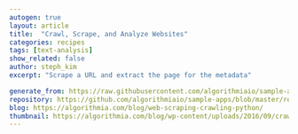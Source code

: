 ```yaml
---
autogen: true
layout: article
title:  "Crawl, Scrape, and Analyze Websites"
categories: recipes
tags: [text-analysis]
show_related: false
author: steph_kim
excerpt: "Scrape a URL and extract the page for the metadata"

generate_from: https://raw.githubusercontent.com/algorithmiaio/sample-apps/master/recipes/Sitemap-2-AnalyzeURL/readme.md
repository: https://github.com/algorithmiaio/sample-apps/blob/master/recipes/Sitemap-2-AnalyzeURL/
blog: https://algorithmia.com/blog/web-scraping-crawling-python/
thumbnail: https://algorithmia.com/blog/wp-content/uploads/2016/09/crawl-scrape-analyze-websites.jpg
---
```

